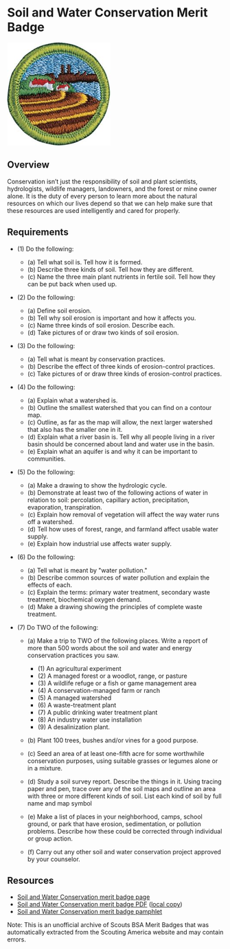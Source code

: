 

# Soil and Water Conservation Merit Badge

![Soil and Water Conservation Merit Badge](images/soil-and-water-conservation-merit-badge.jpg)

## Overview



Conservation isn’t just the responsibility of soil and plant scientists, hydrologists, wildlife managers, landowners, and the forest or mine owner alone. It is the duty of every person to learn more about the natural resources on which our lives depend so that we can help make sure that these resources are used intelligently and cared for properly.

## Requirements

* (1) Do the following:
    * (a) Tell what soil is. Tell how it is formed.
    * (b) Describe three kinds of soil. Tell how they are different.
    * (c) Name the three main plant nutrients in fertile soil. Tell how they can be put back when used up.


* (2) Do the following:
    * (a) Define soil erosion.
    * (b) Tell why soil erosion is important and how it affects you.
    * (c) Name three kinds of soil erosion. Describe each.
    * (d) Take pictures of or draw two kinds of soil erosion.


* (3) Do the following:
    * (a) Tell what is meant by conservation practices.
    * (b) Describe the effect of three kinds of erosion-control practices.
    * (c) Take pictures of or draw three kinds of erosion-control practices.


* (4) Do the following:
    * (a) Explain what a watershed is.
    * (b) Outline the smallest watershed that you can find on a contour map.
    * (c) Outline, as far as the map will allow, the next larger watershed that also has the smaller one in it.
    * (d) Explain what a river basin is. Tell why all people living in a river basin should be concerned about land and water use in the basin.
    * (e) Explain what an aquifer is and why it can be important to communities.


* (5) Do the following:
    * (a) Make a drawing to show the hydrologic cycle.
    * (b) Demonstrate at least two of the following actions of water in relation to soil: percolation, capillary action, precipitation, evaporation, transpiration.
    * (c) Explain how removal of vegetation will affect the way water runs off a watershed.
    * (d) Tell how uses of forest, range, and farmland affect usable water supply.
    * (e) Explain how industrial use affects water supply.


* (6) Do the following:
    * (a) Tell what is meant by "water pollution."
    * (b) Describe common sources of water pollution and explain the effects of each.
    * (c) Explain the terms: primary water treatment, secondary waste treatment, biochemical oxygen demand.
    * (d) Make a drawing showing the principles of complete waste treatment.


* (7) Do TWO of the following:
    * (a) Make a trip to TWO of the following places. Write a report of more than 500 words about the soil and water and energy conservation practices you saw.
        * (1) An agricultural experiment
        * (2) A managed forest or a woodlot, range, or pasture
        * (3) A wildlife refuge or a fish or game management area
        * (4) A conservation-managed farm or ranch
        * (5) A managed watershed
        * (6) A waste-treatment plant
        * (7) A public drinking water treatment plant
        * (8) An industry water use installation
        * (9) A desalinization plant.


    * (b) Plant 100 trees, bushes and/or vines for a good purpose.
    * (c) Seed an area of at least one-fifth acre for some worthwhile conservation purposes, using suitable grasses or legumes alone or in a mixture.
    * (d) Study a soil survey report. Describe the things in it. Using tracing paper and pen, trace over any of the soil maps and outline an area with three or more different kinds of soil. List each kind of soil by full name and map symbol
    * (e) Make a list of places in your neighborhood, camps, school ground, or park that have erosion, sedimentation, or pollution problems. Describe how these could be corrected through individual or group action.
    * (f) Carry out any other soil and water conservation project approved by your counselor.




## Resources

- [Soil and Water Conservation merit badge page](https://www.scouting.org/merit-badges/soil-and-water-conservation/)
- [Soil and Water Conservation merit badge PDF](https://filestore.scouting.org/filestore/Merit_Badge_ReqandRes/Pamphlets/Soil%20and%20Water%20Conservation_2025.pdf) ([local copy](files/soil-and-water-conservation-merit-badge.pdf))
- [Soil and Water Conservation merit badge pamphlet](https://www.scoutshop.org/soil-water-conservation-merit-badge-pamphlet-649768.html)

Note: This is an unofficial archive of Scouts BSA Merit Badges that was automatically extracted from the Scouting America website and may contain errors.